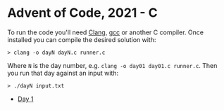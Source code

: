 # Advent of Code, 2021 - C

To run the code you'll need [Clang](https://clang.llvm.org/), [gcc](https://gcc.gnu.org/) or another C compiler. Once installed you can compile the desired solution with:

```
> clang -o dayN dayN.c runner.c
```

Where `N` is the day number, e.g. `clang -o day01 day01.c runner.c`. Then you run that day against an input with:

```
> ./dayN input.txt
```

- [Day 1](./day01.c)
